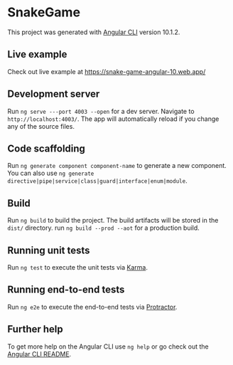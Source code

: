 # SnakeGame

This project was generated with [Angular CLI](https://github.com/angular/angular-cli) version 10.1.2.

## Live example

Check out live example at https://snake-game-angular-10.web.app/

## Development server

Run `ng serve ---port 4003 --open` for a dev server. Navigate to `http://localhost:4003/`. The app will automatically reload if you change any of the source files.

## Code scaffolding

Run `ng generate component component-name` to generate a new component. You can also use `ng generate directive|pipe|service|class|guard|interface|enum|module`.

## Build

Run `ng build` to build the project. The build artifacts will be stored in the `dist/` directory. run `ng build --prod --aot` for a production build.

## Running unit tests

Run `ng test` to execute the unit tests via [Karma](https://karma-runner.github.io).

## Running end-to-end tests

Run `ng e2e` to execute the end-to-end tests via [Protractor](http://www.protractortest.org/).

## Further help

To get more help on the Angular CLI use `ng help` or go check out the [Angular CLI README](https://github.com/angular/angular-cli/blob/master/README.md).
